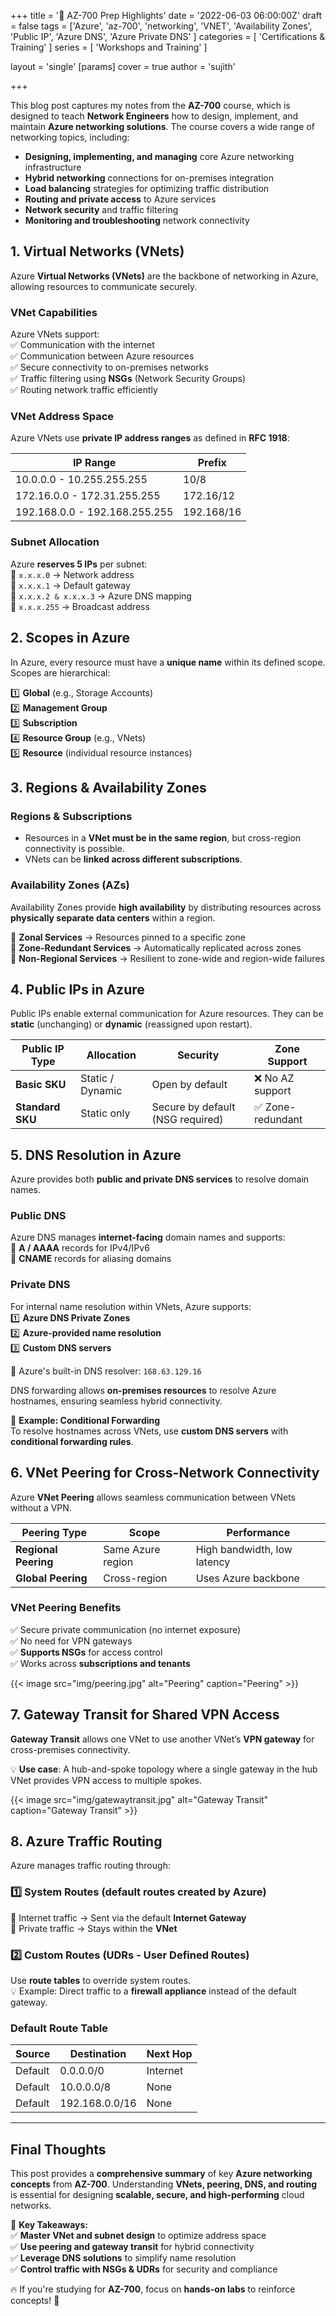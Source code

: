 +++
title = '🔹 AZ-700 Prep Highlights'
date = '2022-06-03 06:00:00Z'
draft = false
tags = ['Azure',
  'az-700',
  'networking',
  'VNET',
  'Availability Zones',
  'Public IP',
  'Azure DNS',
  'Azure Private DNS' ]
categories = [ 'Certifications & Training' ]
series = [ 'Workshops and Training' ]

layout = 'single'
[params]
    cover = true
    author = 'sujith'
    
+++

This blog post captures my notes from the **AZ-700** course, which is designed to teach **Network Engineers** how to design, implement, and maintain **Azure networking solutions**. The course covers a wide range of networking topics, including:

- **Designing, implementing, and managing** core Azure networking infrastructure  
- **Hybrid networking** connections for on-premises integration  
- **Load balancing** strategies for optimizing traffic distribution  
- **Routing and private access** to Azure services  
- **Network security** and traffic filtering  
- **Monitoring and troubleshooting** network connectivity  

## **1. Virtual Networks (VNets)**

Azure **Virtual Networks (VNets)** are the backbone of networking in Azure, allowing resources to communicate securely.  

### **VNet Capabilities**  
Azure VNets support:  
✅ Communication with the internet  
✅ Communication between Azure resources  
✅ Secure connectivity to on-premises networks  
✅ Traffic filtering using **NSGs** (Network Security Groups)  
✅ Routing network traffic efficiently  

### **VNet Address Space**  
Azure VNets use **private IP address ranges** as defined in **RFC 1918**:  

| IP Range | Prefix |  
|----------|--------|  
| 10.0.0.0 - 10.255.255.255 | 10/8 |  
| 172.16.0.0 - 172.31.255.255 | 172.16/12 |  
| 192.168.0.0 - 192.168.255.255 | 192.168/16 |  

### **Subnet Allocation**  
Azure **reserves 5 IPs** per subnet:  
🔹 `x.x.x.0` → Network address  
🔹 `x.x.x.1` → Default gateway  
🔹 `x.x.x.2 & x.x.x.3` → Azure DNS mapping  
🔹 `x.x.x.255` → Broadcast address  

## **2. Scopes in Azure**  

In Azure, every resource must have a **unique name** within its defined scope. Scopes are hierarchical:  

1️⃣ **Global** (e.g., Storage Accounts)  
2️⃣ **Management Group**  
3️⃣ **Subscription**  
4️⃣ **Resource Group** (e.g., VNets)  
5️⃣ **Resource** (individual resource instances)  

## **3. Regions & Availability Zones**  

### **Regions & Subscriptions**  
- Resources in a **VNet must be in the same region**, but cross-region connectivity is possible.  
- VNets can be **linked across different subscriptions**.  

### **Availability Zones (AZs)**  
Availability Zones provide **high availability** by distributing resources across **physically separate data centers** within a region.  

🔹 **Zonal Services** → Resources pinned to a specific zone  
🔹 **Zone-Redundant Services** → Automatically replicated across zones  
🔹 **Non-Regional Services** → Resilient to zone-wide and region-wide failures  

## **4. Public IPs in Azure**  

Public IPs enable external communication for Azure resources. They can be **static** (unchanging) or **dynamic** (reassigned upon restart).  

| **Public IP Type** | **Allocation** | **Security** | **Zone Support** |  
|--------------------|--------------|-------------|----------------|  
| **Basic SKU** | Static / Dynamic | Open by default | ❌ No AZ support |  
| **Standard SKU** | Static only | Secure by default (NSG required) | ✅ Zone-redundant |  

## **5. DNS Resolution in Azure**  

Azure provides both **public and private DNS services** to resolve domain names.  

### **Public DNS**  
Azure DNS manages **internet-facing** domain names and supports:  
🔹 **A / AAAA** records for IPv4/IPv6  
🔹 **CNAME** records for aliasing domains  

### **Private DNS**  
For internal name resolution within VNets, Azure supports:  
1️⃣ **Azure DNS Private Zones**  
2️⃣ **Azure-provided name resolution**  
3️⃣ **Custom DNS servers**  

🔹 Azure's built-in DNS resolver: `168.63.129.16`  

DNS forwarding allows **on-premises resources** to resolve Azure hostnames, ensuring seamless hybrid connectivity.  

📌 **Example: Conditional Forwarding**  
To resolve hostnames across VNets, use **custom DNS servers** with **conditional forwarding rules**.  

## **6. VNet Peering for Cross-Network Connectivity**  

Azure **VNet Peering** allows seamless communication between VNets without a VPN.  

| **Peering Type** | **Scope** | **Performance** |  
|-----------------|----------|--------------|  
| **Regional Peering** | Same Azure region | High bandwidth, low latency |  
| **Global Peering** | Cross-region | Uses Azure backbone |  

### **VNet Peering Benefits**  
✅ Secure private communication (no internet exposure)  
✅ No need for VPN gateways  
✅ **Supports NSGs** for access control  
✅ Works across **subscriptions and tenants**  

{{< image src="img/peering.jpg" alt="Peering" caption="Peering" >}}

## **7. Gateway Transit for Shared VPN Access**  

**Gateway Transit** allows one VNet to use another VNet’s **VPN gateway** for cross-premises connectivity.  

💡 **Use case**: A hub-and-spoke topology where a single gateway in the hub VNet provides VPN access to multiple spokes.  

{{< image src="img/gatewaytransit.jpg" alt="Gateway Transit" caption="Gateway Transit" >}} 

## **8. Azure Traffic Routing**  

Azure manages traffic routing through:  

### **1️⃣ System Routes** (default routes created by Azure)  
🔹 Internet traffic → Sent via the default **Internet Gateway**  
🔹 Private traffic → Stays within the **VNet**  

### **2️⃣ Custom Routes (UDRs - User Defined Routes)**  
Use **route tables** to override system routes.  
💡 Example: Direct traffic to a **firewall appliance** instead of the default gateway.  

### **Default Route Table**  

| **Source** | **Destination** | **Next Hop** |  
|-----------|--------------|------------|  
| Default | 0.0.0.0/0 | Internet |  
| Default | 10.0.0.0/8 | None |  
| Default | 192.168.0.0/16 | None |  

---

## **Final Thoughts**  

This post provides a **comprehensive summary** of key **Azure networking concepts** from **AZ-700**. Understanding **VNets, peering, DNS, and routing** is essential for designing **scalable, secure, and high-performing** cloud networks.  

📌 **Key Takeaways:**  
✅ **Master VNet and subnet design** to optimize address space  
✅ **Use peering and gateway transit** for hybrid connectivity  
✅ **Leverage DNS solutions** to simplify name resolution  
✅ **Control traffic with NSGs & UDRs** for security and compliance  

🔥 If you're studying for **AZ-700**, focus on **hands-on labs** to reinforce concepts! 🚀  